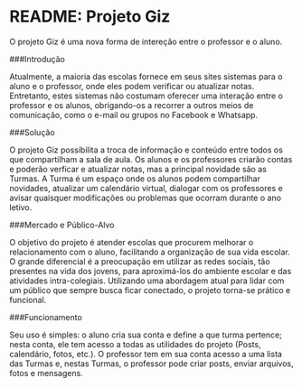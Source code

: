 README: Projeto Giz  
============

O projeto Giz é uma nova forma de intereção entre o professor e o aluno.

###Introdução

Atualmente, a maioria das escolas fornece em seus sites sistemas para o aluno e o professor, onde eles podem verificar ou atualizar notas. 
Entretanto, estes sistemas não costumam oferecer uma interação entre o professor e os alunos, obrigando-os a recorrer a outros meios de comunicação, como o e-mail ou grupos no Facebook e Whatsapp.

###Solução

O projeto Giz possibilita a troca de informação e conteúdo entre todos os que compartilham a sala de aula. Os alunos e os professores criarão contas e poderão verficar e atualizar notas, mas a principal novidade são as Turmas.
A Turma é um espaço onde os alunos podem compartilhar novidades, atualizar um calendário virtual, dialogar com os professores e avisar quaisquer modificações ou problemas que ocorram durante o ano letivo.

###Mercado e Público-Alvo

O objetivo do projeto é atender escolas que procurem melhorar o relacionamento com o aluno, facilitando a organização de sua vida escolar. O grande diferencial é a preocupação em utilizar as redes sociais, tão presentes na vida dos jovens, para aproximá-los do ambiente escolar e das atividades intra-colegiais. Utilizando uma abordagem atual para lidar com um público que sempre busca ficar conectado, o projeto torna-se prático e funcional.

###Funcionamento

Seu uso é simples: o aluno cria sua conta e define a que turma pertence; nesta conta, ele tem acesso a todas as utilidades do projeto (Posts, calendário, fotos, etc.). O professor tem em sua conta acesso a uma lista das Turmas e, nestas Turmas, o professor pode criar posts, enviar arquivos, fotos e mensagens.
